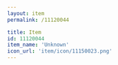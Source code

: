 ```yaml
---
layout: item
permalink: /11120044

title: Item
id: 11120044
item_name: 'Unknown'
icon_url: 'item/icon/11150023.png'
---
```

